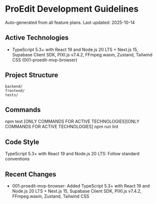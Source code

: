 # ProEdit Development Guidelines

Auto-generated from all feature plans. Last updated: 2025-10-14

## Active Technologies
- TypeScript 5.3+ with React 19 and Node.js 20 LTS + Next.js 15, Supabase Client SDK, PIXI.js v7.4.2, FFmpeg.wasm, Zustand, Tailwind CSS (001-proedit-mvp-browser)

## Project Structure
```
backend/
frontend/
tests/
```

## Commands
npm test [ONLY COMMANDS FOR ACTIVE TECHNOLOGIES][ONLY COMMANDS FOR ACTIVE TECHNOLOGIES] npm run lint

## Code Style
TypeScript 5.3+ with React 19 and Node.js 20 LTS: Follow standard conventions

## Recent Changes
- 001-proedit-mvp-browser: Added TypeScript 5.3+ with React 19 and Node.js 20 LTS + Next.js 15, Supabase Client SDK, PIXI.js v7.4.2, FFmpeg.wasm, Zustand, Tailwind CSS

<!-- MANUAL ADDITIONS START -->
<!-- MANUAL ADDITIONS END -->